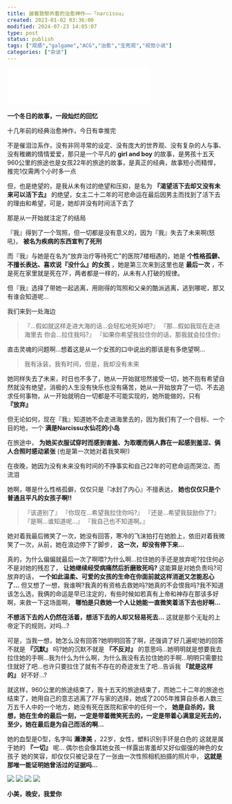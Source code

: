 ```yaml
---
title: 披着致郁外套的治愈神作——「narcissu」
created: 2023-01-02 03:36:00
modified: 2024-07-23 14:05:07
type: post
status: publish
tags: ["观感","galgame","ACG","治愈","生死观","视觉小说"]
categories: ["杂谈"]
---
```


<iframe frameborder="no" border="0" marginwidth="0" marginheight="0" width=330 height=86 src="//music.163.com/outchain/player?type=2&id=4966647&auto=1&height=66"></iframe>

**一个冬日的故事，一段灿烂的回忆** 

十几年前的经典治愈神作，今日有幸推完

不是催泪泣系作，没有非同寻常的设定、没有庞大的世界观、没有复杂的人与事、没有稚嫩的情情爱爱，那只是一个平凡的 **girl and boy** 的故事，是男孩十五天960公里的旅途也是女孩22年的旅途的故事，是真正的经典，故事短小而精悍，推完1仅需两个小时多一点

但，也是绝望的，是我从未有过的绝望和压抑，是名为 **『渴望活下去却又没有未来可以活下去』** 的绝望，女主二十二年的可悲命运在最后因男主而找到了活下去的理由和希望，可是，她却并没有时间活下去了



那是从一开始就注定了的结局

『我』得到了一个驾照，但一切都是没有意义的，因为『我』失去了未来啊(怒吼)， **被名为疾病的东西宣判了死刑** 

而『我』与她是在名为"放弃治疗等待死亡"的医院7楼相遇的，她是 **个性格孤僻、不擅长表达、喜欢说『没什么』的女孩** ，她是第三次来到这里也是 **最后一次** ，不是死在家里就是死在7F，两者都是一样的，从未有人打破的规律。

但『我』选择了带她一起逃离，用刚得的驾照和父亲的酷派逃离，逃到哪呢，那又有谁会知道呢...



我们来到一处海边

> 『...假如就这样走进大海的话...会轻松地死掉吧?』
 『那...假如我现在走进海里去 你会...拉住我吗?』
 『如果你希望我拉住你的话，那我就会拉住你』

直击灵魂的问题啊...想着这是从一个女孩的口中说出的那该是有多绝望啊...


> 我有泳装，我有时间，但是，我却没有未来

她同样失去了未来，时日也不多了，她从一开始就坦然接受一切，她不抱有希望自然就没有绝望，消极的人生没有快乐也没有痛苦，她从一开始放弃了一切、不去追求任何事物，从一开始就明白一切都是不可能实现的，她所能做的，只有 **『放弃』** 

但无论如何，现在『我』知道她不会走进海里去的，因为我们有了一个目标、一个目的地，一个 **满是Narcissu水仙花的小岛** 



在旅途中， **为她买衣服试穿时而感到害羞、为取暖而俩人靠在一起感到羞涩、俩人合照时感动紧张** (也是第一次她对着我笑啊!)

在夜晚，她因为没有未来没有时间的不挣事实和自己22年的可悲命运而哭泣、而流泪

她啊，哪是什么性格孤僻，仅仅只是『冰封了内心』不擅表达， **她也仅仅只是个普通且平凡的女孩子啊!!** 



> 『该道别了』
 『你现在...希望我拉住你吗?』
 『还是...希望我鼓励你了?』
 『是啊...谁知道呢...』
 『我自己也不知道啊。』

她对着我最后微笑了一次，她没有回答，寒冷的飞沫拍打在她脸上，依旧对着我微笑了一次，从前，她在浪边停下了脚步， **这一次，却没有停下来...** 



真的，为什么偏偏就最后一次了啊喂?为什么啊...拉住她的手还是放弃呢?拉住何必不是对她的残忍了， **让她继续经受病痛然后折磨致死吗?** 这能算是对她负责吗?可放弃的话， **一个如此温柔、可爱的女孩的生命在你面前就这样消逝又怎能忍心了...** 但又想了一想，我谁啊?我真的有资格去救她吗?她真的不会恨我吗?我不知道该怎么选，我俩的命运是早已注定的，有些时候如若真有上帝和神存在那该多好啊，来救一下这场面啊， **哪怕是只救她一个人让她能一直微笑着活下去也好啊...** 



 **不想活下去的人仍然在活着，想活下去的人却又轻易死去...** 这就是那个无耻的上帝定下的规则，对吗...?



可是，当我一想，她怎么没有回答?她明明回答了啊，还强调了好几遍呢!她的回答不就是 **『沉默』** 吗?她的沉默不就是 **『不反对』** 的意思吗...她明明就是想要我去拉住她的手啊...我为什么为什么啊，为什么我没有去拉住她的手啊...明明只需要拉住就好了吧...也许只要拉住了就有不存在的奇迹发生了吧...告诉我 **『就是这样的』** 好不好...?



就这样，960公里的旅途结束了，我十五天的旅途结束了，而她二十二年的旅途也结束了，她用自己的意志逃离了7F与家的选择，她成了2005年推算自杀者人数三万五千人中的一个地方，她没有死在医院和家中的任何一个， **她是自杀的，我想，她在生命的最后一刻，一定是带着微笑死去的，一定是带着心满意足死去的，至少，她在最后是为自己而活的啊...** 



她的血型是O型，名字叫 **濑津美** ，22岁，女性，塑料识别手环是白色的
这就是属于她的 **『一切』** 呢...
偶尔也会像其她女孩一样露出害羞却又好似倔强的神色的女孩子
她的笑容，却仅仅只被记录在了一张由一次性照相机拍摄的照片中， **这就是那唯一能证明她曾活过的证据吗...** 

![](https://pic.imgdb.cn/item/64a95d9b1ddac507cc5fbdfc.png#vwid=1086&vhei=872)
![](https://pic.imgdb.cn/item/64a95d9c1ddac507cc5fbe87.png#vwid=751&vhei=599)
![](https://pic.imgdb.cn/item/64a95dc61ddac507cc602976.webp#vwid=816&vhei=639)
![](https://pic.imgdb.cn/item/64a95e131ddac507cc614135.webp#vwid=1200&vhei=1623)

 **小美，晚安，我爱你** 